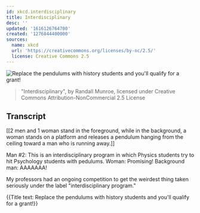 ```yaml
---
id: xkcd.interdisciplinary
title: Interdisciplinary
desc: ''
updated: '1616126764700'
created: '1276844400000'
sources:
  name: xkcd
  url: 'https://creativecommons.org/licenses/by-nc/2.5/'
  license: Creative Commons 2.5
---
```

![Replace the pendulums with history students and you'll qualify for a grant!](https://imgs.xkcd.com/comics/interdisciplinary.png)
> "Interdisciplinary", by Randall Munroe, licensed under Creative Commons Attribution-NonCommercial 2.5 License

## Transcript
[[2 men and 1 woman stand in the foreground, while in the background, a woman stands on a platform and releases a pendulum hanging from the ceiling toward a man who is running away.]]

Man #2: This is an interdisciplinary program in which Physics students try to hit Psychology students with pedulums. 
Woman: Promising!
Background man: AAAAAAA!

My professors had an ongoing competition to get the weirdest thing taken seriously under the label "interdisciplinary program."

{{Title text: Replace the pendulums with history students and you'll qualify for a grant!}}
